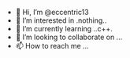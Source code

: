 - 👋 Hi, I’m @eccentric13
- 👀 I’m interested in .nothing..
- 🌱 I’m currently learning ..c++.
- 💞️ I’m looking to collaborate on ...
- 📫 How to reach me ...

<!---
eccentric13/eccentric13 is a ✨ special ✨ repository because its `README.md` (this file) appears on your GitHub profile.
You can click the Preview link to take a look at your changes.
--->
